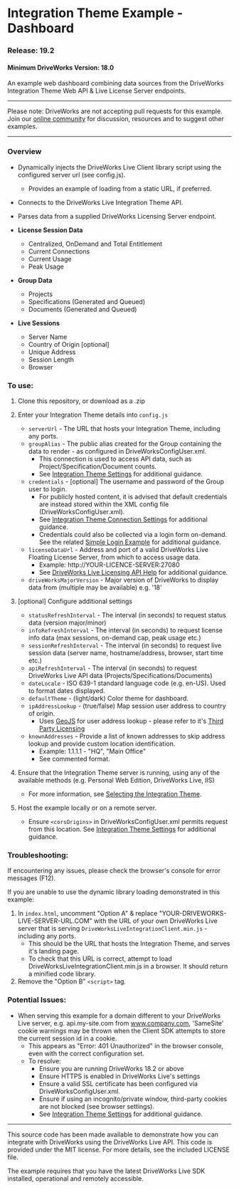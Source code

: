 # Integration Theme Example - Dashboard
### Release: 19.2
#### Minimum DriveWorks Version: 18.0

An example web dashboard combining data sources from the DriveWorks Integration Theme Web API & Live License Server endpoints.

---

Please note: DriveWorks are not accepting pull requests for this example.  
Join our [online community](https://my.driveworks.co.uk) for discussion, resources and to suggest other examples.

---

### Overview
- Dynamically injects the DriveWorks Live Client library script using the configured server url (see config.js).
    - Provides an example of loading from a static URL, if preferred.
- Connects to the DriveWorks Live Integration Theme API.
- Parses data from a supplied DriveWorks Licensing Server endpoint.

- **License Session Data**
    - Centralized, OnDemand and Total Entitlement
    - Current Connections
    - Current Usage
    - Peak Usage

- **Group Data**
    - Projects
    - Specifications (Generated and Queued)
    - Documents (Generated and Queued)

- **Live Sessions**
    - Server Name
    - Country of Origin [optional]
    - Unique Address
    - Session Length
    - Browser

### To use:
1. Clone this repository, or download as a .zip

2. Enter your Integration Theme details into `config.js`
    * `serverUrl` - The URL that hosts your Integration Theme, including any ports.
    * `groupAlias` - The public alias created for the Group containing the data to render - as configured in DriveWorksConfigUser.xml.
        * This connection is used to access API data, such as Project/Specification/Document counts.
        * See [Integration Theme Settings](https://docs.driveworkspro.com/Topic/IntegrationThemeSettings) for additional guidance.
    * `credentials` - [optional] The username and password of the Group user to login.
        * For publicly hosted content, it is advised that default credentials are instead stored within the XML config file (DriveWorksConfigUser.xml).
        * See [Integration Theme Connection Settings](https://docs.driveworkspro.com/Topic/IntegrationThemeSettings#Connection-Settings) for additional guidance.
        * Credentials could also be collected via a login form on-demand. See the related [Simple Login Example](https://github.com/DriveWorks/IntegrationThemeExample-SimpleLogin) for additional guidance.
    * `licenseDataUrl` - Address and port of a valid DriveWorks Live Floating License Server, from which to access usage data.
        * Example: http://YOUR-LICENCE-SERVER:27080
        * See [DriveWorks Live Licensing API Help](https://docs.driveworkspro.com/topic/LicenseManagerDriveWorksLive#driveworks-live-licensing-api) for additional guidance.
    * `driveWorksMajorVersion` - Major version of DriveWorks to display data from (multiple may be available) e.g. '18'

3. [optional] Configure additional settings
    * `statusRefreshInterval` - The interval (in seconds) to request status data (version major/minor)
    * `infoRefreshInterval` - The interval (in seconds) to request license info data (max sessions, on-demand cap, peak usage etc.)
    * `sessionRefreshInterval` - The interval (in seconds) to request live session data (server name, hostname/address, browser, start time etc.)
    * `apiRefreshInterval` - The interval (in seconds) to request DriveWorks Live API data (Projects/Specifications/Documents)
    * `dateLocale` - ISO 639-1 standard language code (e.g. en-US). Used to format dates displayed.
    * `defaultTheme` - (light/dark) Color theme for dashboard.
    * `ipAddressLookup` - (true/false) Map session user address to country of origin.
        * Uses [GeoJS](https://github.com/jloh/geojs) for user address lookup - please refer to it's [Third Party Licensing](https://github.com/jloh/geojs/blob/master/LICENCE)
    * `knownAddresses` - Provide a list of known addresses to skip address lookup and provide custom location identification.
        * Example: 1.1.1.1 - "HQ", "Main Office"
        * See commented format.

4. Ensure that the Integration Theme server is running, using any of the available methods (e.g. Personal Web Edition, DriveWorks Live, IIS)
    * For more information, see [Selecting the Integration Theme](https://docs.driveworkspro.com/Topic/IntegrationThemeSelect).

5. Host the example locally or on a remote server.
    * Ensure `<corsOrigins>` in DriveWorksConfigUser.xml permits request from this location.
    See [Integration Theme Settings](https://docs.driveworkspro.com/Topic/IntegrationThemeSettings) for additional guidance.

### Troubleshooting:

If encountering any issues, please check the browser's console for error messages (F12).  

If you are unable to use the dynamic library loading demonstrated in this example:
1. In `index.html`, uncomment "Option A" & replace "YOUR-DRIVEWORKS-LIVE-SERVER-URL.COM" with the URL of your own DriveWorks Live server that is serving `DriveWorksLiveIntegrationClient.min.js` - including any ports.
    * This should be the URL that hosts the Integration Theme, and serves it's landing page.
    * To check that this URL is correct, attempt to load DriveWorksLiveIntegrationClient.min.js in a browser. It should return a minified code library.
2. Remove the "Option B" `<script>` tag.

### Potential Issues:

* When serving this example for a domain different to your DriveWorks Live server, e.g. api.my-site.com from www.company.com, 'SameSite' cookie warnings may be thrown when the Client SDK attempts to store the current session id in a cookie.
    * This appears as "Error: 401 Unauthorized" in the browser console, even with the correct configuration set.
    * To resolve:
        * Ensure you are running DriveWorks 18.2 or above
        * Ensure HTTPS is enabled in DriveWorks Live's settings
        * Ensure a valid SSL certificate has been configured via DriveWorksConfigUser.xml.
        * Ensure if using an incognito/private window, third-party cookies are not blocked (see browser settings).
        * See [Integration Theme Settings](https://docs.driveworkspro.com/Topic/IntegrationThemeSettings) for additional guidance.

---

This source code has been made available to demonstrate how you can integrate with DriveWorks using the DriveWorks Live API.
This code is provided under the MIT license. For more details, see the included LICENSE file.

The example requires that you have the latest DriveWorks Live SDK installed, operational and remotely accessible.
